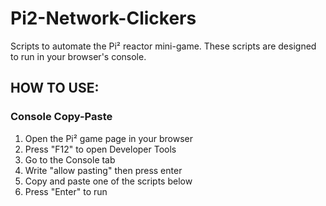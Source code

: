 # Pi2-Network-Clickers

Scripts to automate the Pi² reactor mini-game. These scripts are designed to run in your browser's console.

## HOW TO USE:

### Console Copy-Paste

1. Open the Pi² game page in your browser
2. Press "F12" to open Developer Tools
3. Go to the Console tab
4. Write "allow pasting" then press enter
5. Copy and paste one of the scripts below
6. Press "Enter" to run
